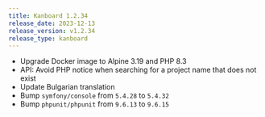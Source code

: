```yaml
---
title: Kanboard 1.2.34
release_date: 2023-12-13
release_version: v1.2.34
release_type: kanboard
---
```


* Upgrade Docker image to Alpine 3.19 and PHP 8.3
* API: Avoid PHP notice when searching for a project name that does not exist
* Update Bulgarian translation
* Bump `symfony/console` from `5.4.28` to `5.4.32`
* Bump `phpunit/phpunit` from `9.6.13` to `9.6.15`